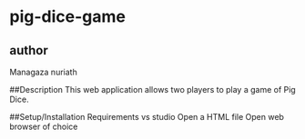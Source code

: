 # pig-dice-game

## author
Managaza nuriath

##Description
This web application allows two players to play a game of Pig Dice.


##Setup/Installation Requirements
vs studio
Open a HTML file
Open web browser of choice
